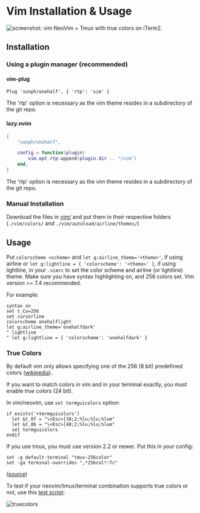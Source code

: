 # Vim Installation & Usage

![screenshot: vim](../screenshots/vim.png)
NeoVim + Tmux with true colors on iTerm2.

## Installation
### Using a plugin manager (recommended)

#### vim-plug

```vim
Plug 'sonph/onehalf', { 'rtp': 'vim' }
```

The 'rtp' option is necessary as the vim theme resides in a subdirectory of the git repo.

#### lazy.nvim

```lua
{
	"sonph/onehalf",

	config = function(plugin)
		vim.opt.rtp:append(plugin.dir .. "/vim")
	end,
}
```

The 'rtp' option is necessary as the vim theme resides in a subdirectory of the git repo.

### Manual Installation
Download the files in [vim/](./) and put them in their respective folders
(`./vim/colors/` and `./vim/autoload/airline/themes/`)

## Usage
Put `colorscheme <scheme>` and `let g:airline_theme='<theme>'`, if using airline
or `let g:lightline = { 'colorscheme': '<theme>' }`, if using lightline, in your `.vimrc`
to set the color scheme and airline (or lightline) theme. Make sure you have
syntax highlighting on, and 256 colors set. Vim version >= 7.4 recommended.

For example:

```vim
syntax on
set t_Co=256
set cursorline
colorscheme onehalflight
let g:airline_theme='onehalfdark'
" lightline
" let g:lightline = { 'colorscheme': 'onehalfdark' }
```

### True Colors
By default vim only allows specifying one of the 256 (8 bit) predefined colors
([wikipedia](https://en.wikipedia.org/wiki/ANSI_escape_code#8-bit)).

If you want to match colors in vim and in your terminal exactly, you must enable _true colors_ (24
bit).

In vim/neovim, use `set termguicolors` option:

```vim
if exists('+termguicolors')
  let &t_8f = "\<Esc>[38;2;%lu;%lu;%lum"
  let &t_8b = "\<Esc>[48;2;%lu;%lu;%lum"
  set termguicolors
endif
```

If you use tmux, you must use version 2.2 or newer. Put this in your config:

```
set -g default-terminal "tmux-256color"
set -ga terminal-overrides ",*256col*:Tc"
```

([source](https://github.com/tmux/tmux/issues/1246))

To test if your neovim/tmux/terminal combination supports true colors or not, use this
[test script](https://github.com/sonph/dotfiles/blob/master/bin/truecolor.sh):

![truecolors](./truecolors.png)
